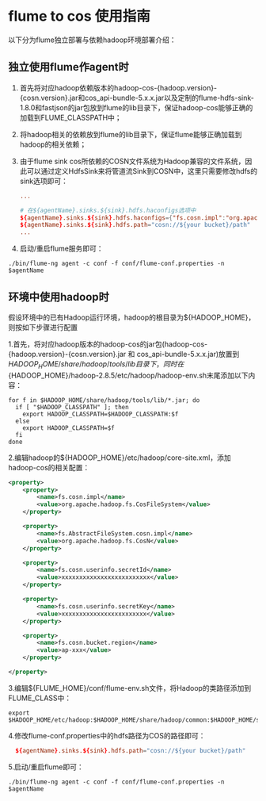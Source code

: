 # flume to cos 使用指南

以下分为flume独立部署与依赖hadoop环境部署介绍：

## 独立使用flume作agent时

1. 首先将对应hadoop依赖版本的hadoop-cos-{hadoop.version}-{cosn.version}.jar和cos_api-bundle-5.x.x.jar以及定制的flume-hdfs-sink-1.8.0和fastjson的jar包放到flume的lib目录下，保证hadoop-cos能够正确的加载到FLUME_CLASSPATH中；

2. 将hadoop相关的依赖放到flume的lib目录下，保证flume能够正确加载到hadoop的相关依赖；

3. 由于flume sink cos所依赖的COSN文件系统为Hadoop兼容的文件系统，因此可以通过定义HdfsSink来将管道流Sink到COSN中，这里只需要修改hdfs的sink选项即可：

    ```conf
    ...

    # 在${agentName}.sinks.${sink}.hdfs.haconfigs选项中
    ${agentName}.sinks.${sink}.hdfs.haconfigs={"fs.cosn.impl":"org.apache.hadoop.fs.CosFileSystem","fs.AbstractFileSystem.cosn.impl":"org.apache.hadoop.fs.CosN","fs.cosn.userinfo.secretId":"AKIDxxxxxxxxxxxxxxxxxxxxxxxxxxxxxxxxxxxxxxxxxx","fs.cosn.userinfo.              secretKey":"xxxxxxxxxxxxxxxxxxxx","fs.cosn.bucket.region":"ap-shanghai"}
    ${agentName}.sinks.${sink}.hdfs.path="cosn://${your bucket}/path"
    ...

    ```

4. 启动/重启flume服务即可：

  ```shell
  ./bin/flume-ng agent -c conf -f conf/flume-conf.properties -n $agentName

  ```

## 环境中使用hadoop时

假设环境中的已有Hadoop运行环境，hadoop的根目录为${HADOOP_HOME}，则按如下步骤进行配置

1.首先，将对应hadoop版本的hadoop-cos的jar包(hadoop-cos-{hadoop.version}-{cosn.version}.jar 和 cos_api-bundle-5.x.x.jar)放置到${HADOOP_HOME}/share/hadoop/tools/lib目录下，同时在${HADOOP_HOME}/hadoop-2.8.5/etc/hadoop/hadoop-env.sh末尾添加以下内容：

```shell
for f in $HADOOP_HOME/share/hadoop/tools/lib/*.jar; do
  if [ "$HADOOP_CLASSPATH" ]; then
    export HADOOP_CLASSPATH=$HADOOP_CLASSPATH:$f
  else
    export HADOOP_CLASSPATH=$f
  fi
done

```

2.编辑hadoop的${HADOOP_HOME}/etc/hadoop/core-site.xml，添加hadoop-cos的相关配置：

```xml
<property>
    <property>
        <name>fs.cosn.impl</name>
        <value>org.apache.hadoop.fs.CosFileSystem</value>
    </property>

    <property>
        <name>fs.AbstractFileSystem.cosn.impl</name>
        <value>org.apache.hadoop.fs.CosN</value>
    </property>

    <property>
        <name>fs.cosn.userinfo.secretId</name>
        <value>xxxxxxxxxxxxxxxxxxxxxxxxx</value>
    </property>

    <property>
        <name>fs.cosn.userinfo.secretKey</name>
        <value>xxxxxxxxxxxxxxxxxxxxxxxx</value>
    </property>

    <property>
        <name>fs.cosn.bucket.region</name>
        <value>ap-xxx</value>
    </property>

</property>

```

3.编辑${FLUME_HOME}/conf/flume-env.sh文件，将Hadoop的类路径添加到FLUME_CLASS中：

```shell
export $HADOOP_HOME/etc/hadoop:$HADOOP_HOME/share/hadoop/common:$HADOOP_HOME/share/hadoop/hdfs:$HADOOP_HOME/share/hadoop/tools/lib/*

```

4.修改flume-conf.properties中的hdfs路径为COS的路径即可：

```conf
  ${agentName}.sinks.${sink}.hdfs.path="cosn://${your bucket}/path"

```

5.启动/重启flume即可：

  ```shell
  ./bin/flume-ng agent -c conf -f conf/flume-conf.properties -n $agentName

  ```
